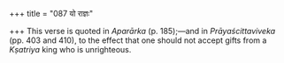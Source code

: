 +++
title = "087 यो राज्ञः"

+++
This verse is quoted in *Aparārka* (p. 185);—and in *Prāyaścittaviveka*
(pp. 403 and 410), to the effect that one should not accept gifts from a
*Kṣatriya* king who is unrighteous.


